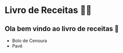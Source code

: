 # Livro de Receitas :man_cook:

## Ola bem vindo ao livro de receitas :wave:

- Bolo de Cenoura
- Pavê